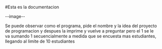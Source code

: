 #Esta es la documentacion


--image--




Se puede observar como el programa, pide el nombre y la idea del proyecto de programacion y despues la imprime y vuelve a preguntar pero el 1 se le va sumando 1 secuencialmente a medida que se encuesta mas estudiantes, llegando al limite de 10 estudiantes
